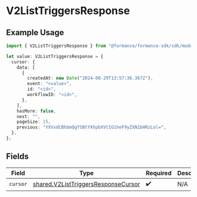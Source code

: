 # V2ListTriggersResponse

## Example Usage

```typescript
import { V2ListTriggersResponse } from "@formance/formance-sdk/sdk/models/shared";

let value: V2ListTriggersResponse = {
  cursor: {
    data: [
      {
        createdAt: new Date("2024-08-29T13:57:36.367Z"),
        event: "<value>",
        id: "<id>",
        workflowID: "<id>",
      },
    ],
    hasMore: false,
    next: "",
    pageSize: 15,
    previous: "YXVsdCBhbmQgYSBtYXhpbXVtIG1heF9yZXN1bHRzLol=",
  },
};
```

## Fields

| Field                                                                                             | Type                                                                                              | Required                                                                                          | Description                                                                                       |
| ------------------------------------------------------------------------------------------------- | ------------------------------------------------------------------------------------------------- | ------------------------------------------------------------------------------------------------- | ------------------------------------------------------------------------------------------------- |
| `cursor`                                                                                          | [shared.V2ListTriggersResponseCursor](../../../sdk/models/shared/v2listtriggersresponsecursor.md) | :heavy_check_mark:                                                                                | N/A                                                                                               |